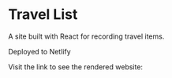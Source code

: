 # Travel List

A site built with React for recording travel items.

Deployed to Netlify

Visit the link to see the rendered website:

[]()
